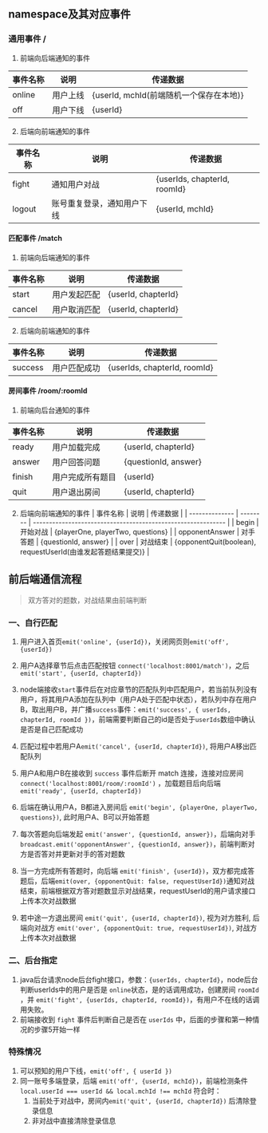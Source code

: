 ## namespace及其对应事件

### 通用事件 /

1. 前端向后端通知的事件

| 事件名称 | 说明     | 传递数据                                |
| -------- | -------- | --------------------------------------- |
| online   | 用户上线 | {userId, mchId(前端随机一个保存在本地)} |
| off      | 用户下线 | {userId}                                |

2. 后端向前端通知的事件

| 事件名称 | 说明                       | 传递数据                     |
| -------- | -------------------------- | ---------------------------- |
| fight    | 通知用户对战               | {userIds, chapterId, roomId} |
| logout   | 账号重复登录，通知用户下线 | {userId, mchId}              |



#### 匹配事件  /match

1. 前端向后端通知的事件

| 事件名称 | 说明         | 传递数据            |
| -------- | ------------ | ------------------- |
| start    | 用户发起匹配 | {userId, chapterId} |
| cancel   | 用户取消匹配 | {userId, chapterId} |

2. 后端向前端通知的事件

| 事件名称 | 说明         | 传递数据                     |
| -------- | ------------ | ---------------------------- |
| success  | 用户匹配成功 | {userIds, chapterId, roomId} |

#### 房间事件  /room/:roomId

1. 前端向后台通知的事件

| 事件名称 | 说明             | 传递数据             |
| -------- | ---------------- | -------------------- |
| ready    | 用户加载完成     | {userId, chapterId}  |
| answer   | 用户回答问题     | {questionId, answer} |
| finish   | 用户完成所有题目 | {userId}             |
| quit     | 用户退出房间     | {userId, chapterId}  |

2. 后端向前端通知的事件
| 事件名称       | 说明     | 传递数据                                                     |
| -------------- | -------- | ------------------------------------------------------------ |
| begin          | 开始对战 | {playerOne, playerTwo, questions}                            |
| opponentAnswer | 对手答题 | {questionId, answer}                                         |
| over           | 对战结束 | {opponentQuit(boolean), requestUserId(由谁发起答题结果提交)} |



## 前后端通信流程

>  双方答对的题数，对战结果由前端判断

### 一、自行匹配

1. 用户进入首页`emit('online', {userId})`，关闭网页则`emit('off', {userId})`

2. 用户A选择章节后点击匹配按钮  `connect('localhost:8001/match')`，之后 `emit('start', {userId, chapterId})`

3. node端接收`start`事件后在对应章节的匹配队列中匹配用户，若当前队列没有用户，将其用户A添加在队列中（用户A处于匹配中状态），若队列中存在用户B，取出用户B，并广播`success`事件：`emit('success', { userIds, chapterId, roomId })`，前端需要判断自己的id是否处于`userIds`数组中确认是否是自己匹配成功

4. 匹配过程中若用户A`emit('cancel', {userId, chapterId})`, 将用户A移出匹配队列

5. 用户A和用户B在接收到 `success` 事件后断开 match 连接，连接对应房间`connect('localhost:8001/room/:roomId')` ，加载题目后向后端 `emit('ready', {userId, chapterId})`

6. 后端在确认用户A，B都进入房间后 `emit('begin', {playerOne, playerTwo, questions})`, 此时用户A、B可以开始答题

7. 每次答题向后端发起 `emit('answer', {questionId, answer})`，后端向对手 `broadcast.emit('opponentAnswer', {questionId, answer})`，前端判断对方是否答对并更新对手的答对题数

8. 当一方完成所有答题时，向后端 `emit('finish', {userId})`，双方都完成答题后，后端`emit(over, {opponentQuit: false, requestUserId})`通知对战结束，前端根据双方答对题数显示对战结果，requestUserId的用户请求接口上传本次对战数据

9. 若中途一方退出房间 `emit('quit', {userId, chapterId})`, 视为对方胜利, 后端向对战方 `emit('over', {opponentQuit: true, requestUserId})`, 对战方上传本次对战数据



### 二、后台指定

1. java后台请求node后台fight接口，参数：`{userIds, chapterId}`，node后台判断userIds中的用户是否是 `online`状态，是的话调用成功，创建房间 `roomId` ，并 `emit('fight', {userIds, chapterId, roomId})`，有用户不在线的话调用失败。
2. 前端接收到 `fight` 事件后判断自己是否在 `userIds` 中，后面的步骤和第一种情况的步骤5开始一样



### 特殊情况

1. 可以预知的用户下线，`emit('off', { userId })`
2. 同一账号多端登录，后端 `emit('off', {userId, mchId})`，前端检测条件 `local.userId === userId && local.mchId !== mchId` 符合时：
   1. 当前处于对战中，房间内`emit('quit', {userId, chapterId})` 后清除登录信息
   2. 非对战中直接清除登录信息

